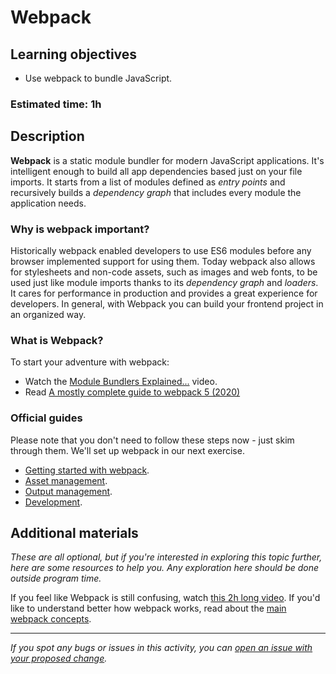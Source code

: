 # Webpack

## Learning objectives

- Use webpack to bundle JavaScript.

### Estimated time: 1h

## Description
**Webpack** is a static module bundler for modern JavaScript applications. It's intelligent enough to build all app dependencies based just on your file imports. It starts from a list of modules defined as *entry points* and recursively builds a *dependency graph* that includes every module the application needs. 

### Why is webpack important?
Historically webpack enabled developers to use ES6 modules before any browser implemented support for using them. 
Today webpack also allows for stylesheets and non-code assets, such as images and web fonts, to be used just like module imports thanks to its *dependency graph* and *loaders*. It cares for performance in production and provides a great experience for developers.
In general, with Webpack you can build your frontend project in an organized way.

### What is Webpack?
To start your adventure with webpack:

- Watch the [Module Bundlers Explained...](https://www.youtube.com/watch?v=5IG4UmULyoA) video.
- Read [A mostly complete guide to webpack 5 (2020)](https://www.valentinog.com/blog/webpack/)


### Official guides

 Please note that you don't need to follow these steps now - just skim through them. We'll set up webpack in our next exercise.
- [Getting started with webpack](https://webpack.js.org/guides/getting-started/).
- [Asset management](https://webpack.js.org/guides/asset-management/).
- [Output management](https://webpack.js.org/guides/output-management/).
- [Development](https://webpack.js.org/guides/development/).

## Additional materials
*These are all optional, but if you're interested in exploring this topic further, here are some resources to help you. Any exploration here should be done outside program time.*

If you feel like Webpack is still confusing, watch [this 2h long video](https://www.youtube.com/watch?v=MpGLUVbqoYQ).
If you'd like to understand better how webpack works, read about the [main webpack concepts](https://webpack.js.org/concepts/).


------

_If you spot any bugs or issues in this activity, you can [open an issue with your proposed change](https://github.com/microverseinc/curriculum-transversal-skills/blob/main/git-github/articles/open_issue.md)._